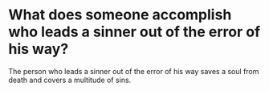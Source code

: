 # What does someone accomplish who leads a sinner out of the error of his way?

The person who leads a sinner out of the error of his way saves a soul from death and covers a multitude of sins.
